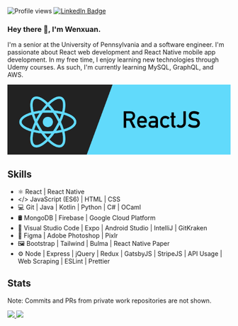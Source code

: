 ![Profile views](https://gpvc.arturio.dev/wenxchn)  [![LinkedIn Badge](https://img.shields.io/badge/LinkedIn-Profile-informational?style=flat&logo=linkedin&logoColor=white&color=0D76A8)](https://www.linkedin.com/in/wenxchn/)



### Hey there 👋, I'm Wenxuan.

I'm a senior at the University of Pennsylvania and a software engineer. I'm passionate about React web development and React Native mobile app development. In my free time, I enjoy learning new technologies through Udemy courses. As such, I'm currently learning MySQL, GraphQL, and AWS.

![React Web and Mobile Developer](https://github.com/Wenxchn/Wenxchn/blob/main/React.png)

## Skills
* ⚛ React | React Native
* </> JavaScript (ES6) | HTML | CSS
* 💻 Git | Java | Kotlin | Python | C# | OCaml
* 🛢 MongoDB | Firebase | Google Cloud Platform
* 🔧 Visual Studio Code | Expo | Android Studio | IntelliJ | GitKraken
* 🎨 Figma | Adobe Photoshop | Pixlr
* 🖼️ Bootstrap | Tailwind | Bulma | React Native Paper
* ⚙️ Node | Express | jQuery | Redux | GatsbyJS | StripeJS | API Usage | Web Scraping | ESLint | Prettier
## Stats
Note: Commits and PRs from private work repositories are not shown.

<a href="https://github.com/wenxchn">
  <img height="150em" src="https://github-readme-stats.vercel.app/api/top-langs/?username=wenxchn&layout=compact&exclude_repo=InstagramClone"/>
</a>
<a href="https://github.com/wenxchn">
  <img height="150em" src="https://github-readme-stats.vercel.app/api?username=wenxchn&custom_title=Github+Stats&count_private=true&hide=issues&include_all_commits=true"/>
</a>
